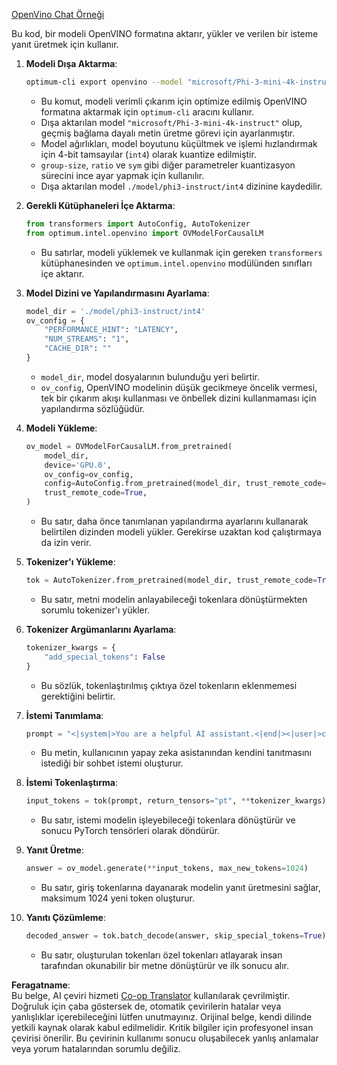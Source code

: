 <!--
CO_OP_TRANSLATOR_METADATA:
{
  "original_hash": "a2a54312eea82ac654fb0f6d39b1f772",
  "translation_date": "2025-07-16T23:04:25+00:00",
  "source_file": "md/02.Application/01.TextAndChat/Phi3/E2E_OpenVino_Chat.md",
  "language_code": "tr"
}
-->
[OpenVino Chat Örneği](../../../../../../code/06.E2E/E2E_OpenVino_Chat_Phi3-instruct.ipynb)

Bu kod, bir modeli OpenVINO formatına aktarır, yükler ve verilen bir isteme yanıt üretmek için kullanır.

1. **Modeli Dışa Aktarma**:  
   ```bash
   optimum-cli export openvino --model "microsoft/Phi-3-mini-4k-instruct" --task text-generation-with-past --weight-format int4 --group-size 128 --ratio 0.6 --sym --trust-remote-code ./model/phi3-instruct/int4
   ```  
   - Bu komut, modeli verimli çıkarım için optimize edilmiş OpenVINO formatına aktarmak için `optimum-cli` aracını kullanır.  
   - Dışa aktarılan model `"microsoft/Phi-3-mini-4k-instruct"` olup, geçmiş bağlama dayalı metin üretme görevi için ayarlanmıştır.  
   - Model ağırlıkları, model boyutunu küçültmek ve işlemi hızlandırmak için 4-bit tamsayılar (`int4`) olarak kuantize edilmiştir.  
   - `group-size`, `ratio` ve `sym` gibi diğer parametreler kuantizasyon sürecini ince ayar yapmak için kullanılır.  
   - Dışa aktarılan model `./model/phi3-instruct/int4` dizinine kaydedilir.

2. **Gerekli Kütüphaneleri İçe Aktarma**:  
   ```python
   from transformers import AutoConfig, AutoTokenizer
   from optimum.intel.openvino import OVModelForCausalLM
   ```  
   - Bu satırlar, modeli yüklemek ve kullanmak için gereken `transformers` kütüphanesinden ve `optimum.intel.openvino` modülünden sınıfları içe aktarır.

3. **Model Dizini ve Yapılandırmasını Ayarlama**:  
   ```python
   model_dir = './model/phi3-instruct/int4'
   ov_config = {
       "PERFORMANCE_HINT": "LATENCY",
       "NUM_STREAMS": "1",
       "CACHE_DIR": ""
   }
   ```  
   - `model_dir`, model dosyalarının bulunduğu yeri belirtir.  
   - `ov_config`, OpenVINO modelinin düşük gecikmeye öncelik vermesi, tek bir çıkarım akışı kullanması ve önbellek dizini kullanmaması için yapılandırma sözlüğüdür.

4. **Modeli Yükleme**:  
   ```python
   ov_model = OVModelForCausalLM.from_pretrained(
       model_dir,
       device='GPU.0',
       ov_config=ov_config,
       config=AutoConfig.from_pretrained(model_dir, trust_remote_code=True),
       trust_remote_code=True,
   )
   ```  
   - Bu satır, daha önce tanımlanan yapılandırma ayarlarını kullanarak belirtilen dizinden modeli yükler. Gerekirse uzaktan kod çalıştırmaya da izin verir.

5. **Tokenizer'ı Yükleme**:  
   ```python
   tok = AutoTokenizer.from_pretrained(model_dir, trust_remote_code=True)
   ```  
   - Bu satır, metni modelin anlayabileceği tokenlara dönüştürmekten sorumlu tokenizer'ı yükler.

6. **Tokenizer Argümanlarını Ayarlama**:  
   ```python
   tokenizer_kwargs = {
       "add_special_tokens": False
   }
   ```  
   - Bu sözlük, tokenlaştırılmış çıktıya özel tokenların eklenmemesi gerektiğini belirtir.

7. **İstemi Tanımlama**:  
   ```python
   prompt = "<|system|>You are a helpful AI assistant.<|end|><|user|>can you introduce yourself?<|end|><|assistant|>"
   ```  
   - Bu metin, kullanıcının yapay zeka asistanından kendini tanıtmasını istediği bir sohbet istemi oluşturur.

8. **İstemi Tokenlaştırma**:  
   ```python
   input_tokens = tok(prompt, return_tensors="pt", **tokenizer_kwargs)
   ```  
   - Bu satır, istemi modelin işleyebileceği tokenlara dönüştürür ve sonucu PyTorch tensörleri olarak döndürür.

9. **Yanıt Üretme**:  
   ```python
   answer = ov_model.generate(**input_tokens, max_new_tokens=1024)
   ```  
   - Bu satır, giriş tokenlarına dayanarak modelin yanıt üretmesini sağlar, maksimum 1024 yeni token oluşturur.

10. **Yanıtı Çözümleme**:  
    ```python
    decoded_answer = tok.batch_decode(answer, skip_special_tokens=True)[0]
    ```  
    - Bu satır, oluşturulan tokenları özel tokenları atlayarak insan tarafından okunabilir bir metne dönüştürür ve ilk sonucu alır.

**Feragatname**:  
Bu belge, AI çeviri hizmeti [Co-op Translator](https://github.com/Azure/co-op-translator) kullanılarak çevrilmiştir. Doğruluk için çaba göstersek de, otomatik çevirilerin hatalar veya yanlışlıklar içerebileceğini lütfen unutmayınız. Orijinal belge, kendi dilinde yetkili kaynak olarak kabul edilmelidir. Kritik bilgiler için profesyonel insan çevirisi önerilir. Bu çevirinin kullanımı sonucu oluşabilecek yanlış anlamalar veya yorum hatalarından sorumlu değiliz.